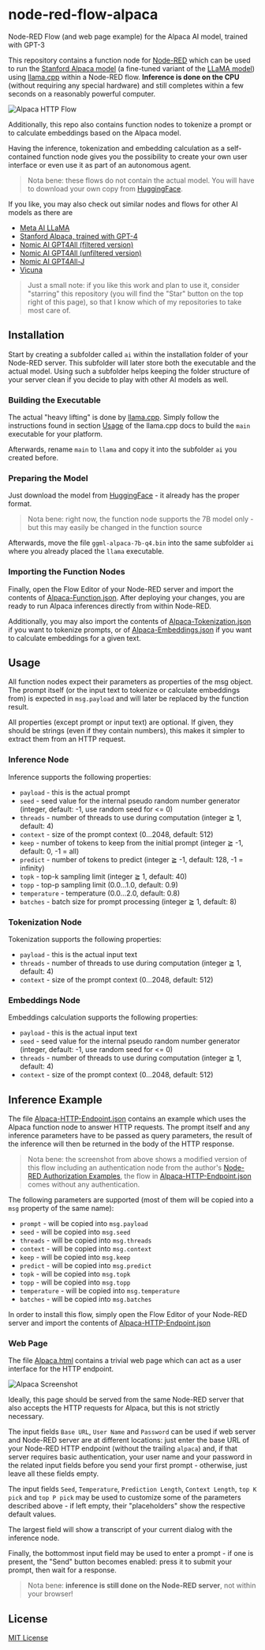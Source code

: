 # node-red-flow-alpaca #

Node-RED Flow (and web page example) for the Alpaca AI model, trained with GPT-3

This repository contains a function node for [Node-RED](https://nodered.org/) which can be used to run the [Stanford Alpaca model](https://github.com/tatsu-lab/stanford_alpaca) (a fine-tuned variant of the [LLaMA model](https://ai.facebook.com/blog/large-language-model-llama-meta-ai/)) using [llama.cpp](https://github.com/ggerganov/llama.cpp) within a Node-RED flow. **Inference is done on the CPU** (without requiring any special hardware) and still completes within a few seconds on a reasonably powerful computer.

![Alpaca HTTP Flow](./Alpaca-HTTP-Flow.png)

Additionally, this repo also contains function nodes to tokenize a prompt or to calculate embeddings based on the Alpaca model.

Having the inference, tokenization and embedding calculation as a self-contained function node gives you the possibility to create your own user interface or even use it as part of an autonomous agent.

> Nota bene: these flows do not contain the actual model. You will have to download your own copy from [HuggingFace](https://huggingface.co/Sosaka/Alpaca-native-4bit-ggml/blob/main/ggml-alpaca-7b-q4.bin).

If you like, you may also check out similar nodes and flows for other AI models as there are

* [Meta AI LLaMA](https://github.com/rozek/node-red-flow-llama)
* [Stanford Alpaca, trained with GPT-4](https://github.com/rozek/node-red-flow-gpt4-x-alpaca)
* [Nomic AI GPT4All (filtered version)](https://github.com/rozek/node-red-flow-gpt4all-filtered)
* [Nomic AI GPT4All (unfiltered version)](https://github.com/rozek/node-red-flow-gpt4all-unfiltered)
* [Nomic AI GPT4All-J](https://github.com/rozek/node-red-flow-gpt4all-j)
* [Vicuna](https://github.com/rozek/node-red-flow-vicuna)

> Just a small note: if you like this work and plan to use it, consider "starring" this repository (you will find the "Star" button on the top right of this page), so that I know which of my repositories to take most care of.

## Installation ##

Start by creating a subfolder called `ai` within the installation folder of your Node-RED server. This subfolder will later store both the executable and the actual model. Using such a subfolder helps keeping the folder structure of your server clean if you decide to play with other AI models as well.

### Building the Executable ###

The actual "heavy lifting" is done by [llama.cpp](https://github.com/ggerganov/llama.cpp). Simply follow the instructions found in section [Usage](https://github.com/ggerganov/llama.cpp#usage) of the llama.cpp docs to build the `main` executable for your platform.

Afterwards, rename `main` to `llama` and copy it into the subfolder `ai` you created before.

### Preparing the Model ###

Just download the model from [HuggingFace](https://huggingface.co/Sosaka/Alpaca-native-4bit-ggml/blob/main/ggml-alpaca-7b-q4.bin) - it already has the proper format.

> Nota bene: right now, the function node supports the 7B model only - but this may easily be changed in the function source

Afterwards, move the file `ggml-alpaca-7b-q4.bin` into the same subfolder `ai` where you already placed the `llama` executable.

### Importing the Function Nodes ###

Finally, open the Flow Editor of your Node-RED server and import the contents of [Alpaca-Function.json](./Alpaca-Function.json). After deploying your changes, you are ready to run Alpaca inferences directly from within Node-RED.

Additionally, you may also import the contents of [Alpaca-Tokenization.json](./Alpaca-Tokenization.json) if you want to tokenize prompts, or of [Alpaca-Embeddings.json](./Alpaca-Embeddings.json) if you want to calculate embeddings for a given text.

## Usage ##

All function nodes expect their parameters as properties of the msg object. The prompt itself (or the input text to tokenize or calculate embeddings from) is expected in `msg.payload` and will later be replaced by the function result.

All properties (except prompt or input text) are optional. If given, they should be strings (even if they contain numbers), this makes it simpler to extract them from an HTTP request.

### Inference Node ###

Inference supports the following properties:

* `payload` - this is the actual prompt 
* `seed` - seed value for the internal pseudo random number generator (integer, default: -1, use random seed for <= 0)
* `threads` - number of threads to use during computation (integer ≧ 1, default: 4)
* `context` - size of the prompt context (0...2048, default: 512)
* `keep` - number of tokens to keep from the initial prompt (integer ≧ -1, default: 0, -1 = all)
* `predict` - number of tokens to predict (integer ≧ -1, default: 128, -1 = infinity)
* `topk` - top-k sampling limit (integer ≧ 1, default: 40)
* `topp` - top-p sampling limit (0.0...1.0, default: 0.9)
* `temperature` - temperature (0.0...2.0, default: 0.8)
* `batches` - batch size for prompt processing (integer ≧ 1, default: 8)

### Tokenization Node ###

Tokenization supports the following properties:

* `payload` - this is the actual input text 
* `threads` - number of threads to use during computation (integer ≧ 1, default: 4)
* `context` - size of the prompt context (0...2048, default: 512)

### Embeddings Node ###

Embeddings calculation supports the following properties:

* `payload` - this is the actual input text  
* `seed` - seed value for the internal pseudo random number generator (integer, default: -1, use random seed for <= 0)
* `threads` - number of threads to use during computation (integer ≧ 1, default: 4)
* `context` - size of the prompt context (0...2048, default: 512)

## Inference Example ##

The file [Alpaca-HTTP-Endpoint.json](./Alpaca-HTTP-Endpoint.json) contains an example which uses the Alpaca function node to answer HTTP requests. The prompt itself and any inference parameters have to be passed as query parameters, the result of the inference will then be returned in the body of the HTTP response.

> Nota bene: the screenshot from above shows a modified version of this flow including an authentication node from the author's [Node-RED Authorization Examples](https://github.com/rozek/node-red-authorization-examples), the flow in [Alpaca-HTTP-Endpoint.json](./Alpaca-HTTP-Endpoint.json) comes without any authentication.

The following parameters are supported (most of them will be copied into a `msg` property of the same name):

* `prompt` - will be copied into `msg.payload`
* `seed` - will be copied into `msg.seed`
* `threads` - will be copied into `msg.threads`
* `context` - will be copied into `msg.context`
* `keep` - will be copied into `msg.keep`
* `predict` - will be copied into `msg.predict`
* `topk` - will be copied into `msg.topk`
* `topp` - will be copied into `msg.topp`
* `temperature` - will be copied into `msg.temperature`
* `batches` - will be copied into `msg.batches`

In order to install this flow, simply open the Flow Editor of your Node-RED server and import the contents of [Alpaca-HTTP-Endpoint.json](./Alpaca-HTTP-Endpoint.json)

### Web Page ###

The file [Alpaca.html](./Alpaca.html) contains a trivial web page which can act as a user interface for the HTTP endpoint.

![Alpaca Screenshot](./Alpaca-Screenshot.png)

Ideally, this page should be served from the same Node-RED server that also accepts the HTTP requests for Alpaca, but this is not strictly necessary.

The input fields `Base URL`, `User Name` and `Password` can be used if web server and Node-RED server are at different locations: just enter the base URL of your Node-RED HTTP endpoint (without the trailing `alpaca`) and, if that server requires basic authentication, your user name and your password in the related input fields before you send your first prompt - otherwise, just leave all these fields empty.

The input fields `Seed`, `Temperature`, `Prediction Length`, `Context Length`, `top K pick` and `top P pick` may be used to customize some of the parameters described above - if left empty, their "placeholders" show the respective default values.

The largest field will show a transcript of your current dialog with the inference node.

Finally, the bottommost input field may be used to enter a prompt - if one is present, the "Send" button becomes enabled: press it to submit your prompt, then wait for a response.

> Nota bene: **inference is still done on the Node-RED server**, not within your browser!

## License ##

[MIT License](LICENSE.md)

